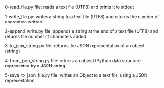 0-read_file.py file: reads a text file (UTF8) and prints it to stdout

1-write_file.py:  writes a string to a text file (UTF8) and returns the number of characters written

2-append_write.py file: appends a string at the end of a text file (UTF8) and returns the number of characters added

3-to_json_string.py file: returns the JSON representation of an object (string)

4-from_json_string.py file: returns an object (Python data structure) represented by a JSON string

5-save_to_json_file.py file: writes an Object to a text file, using a JSON representation